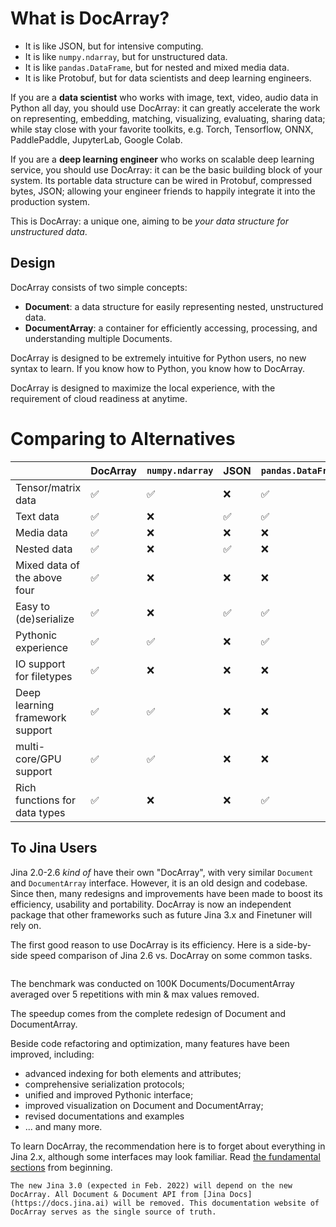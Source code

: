 # What is DocArray?

- It is like JSON, but for intensive computing.
- It is like `numpy.ndarray`, but for unstructured data. 
- It is like `pandas.DataFrame`, but for nested and mixed media data.
- It is like Protobuf, but for data scientists and deep learning engineers. 

If you are a **data scientist** who works with image, text, video, audio data in Python all day, you should use DocArray: it can greatly accelerate the work on representing, embedding, matching, visualizing, evaluating, sharing data; while stay close with your favorite toolkits, e.g. Torch, Tensorflow, ONNX, PaddlePaddle, JupyterLab, Google Colab.

If you are a **deep learning engineer** who works on scalable deep learning service, you should use DocArray: it can be the basic building block of your system. Its portable data structure can be wired in Protobuf, compressed bytes, JSON; allowing your engineer friends to happily integrate it into the production system.

This is DocArray: a unique one, aiming to be *your data structure for unstructured data*.

## Design 

DocArray consists of two simple concepts:
- **Document**: a data structure for easily representing nested, unstructured data.
- **DocumentArray**: a container for efficiently accessing, processing, and understanding multiple Documents.

DocArray is designed to be extremely intuitive for Python users, no new syntax to learn. If you know how to Python, you know how to DocArray.

DocArray is designed to maximize the local experience, with the requirement of cloud readiness at anytime.

# Comparing to Alternatives

|                                 | DocArray     | `numpy.ndarray` | JSON | `pandas.DataFrame` | Protobuf |
|---------------------------------|--------------|--- |------|--- | --- |
| Tensor/matrix data              |✅|✅| ❌    |✅|✅|
| Text data                       |✅|❌| ✅    |✅|✅|
| Media data                      |✅|❌| ❌    |❌|❌|
| Nested data                     |✅|❌| ✅    |❌|✅|
| Mixed data of the above four    |✅|❌| ❌    |❌|❌|
| Easy to (de)serialize           |✅|❌| ✅    |✅|✅|
| Pythonic experience             |✅|✅| ❌    |✅|❌|
| IO support for filetypes        |✅|❌| ❌    |❌|❌|
| Deep learning framework support |✅|✅| ❌    |❌|❌|
| multi-core/GPU support          |✅|✅| ❌    |❌|❌|
| Rich functions for data types   |✅|❌| ❌    |✅|❌|


## To Jina Users

Jina 2.0-2.6 *kind of* have their own "DocArray", with very similar `Document` and `DocumentArray` interface. However, it is an old design and codebase. Since then, many redesigns and improvements have been made to boost its efficiency, usability and portability. DocArray is now an independent package that other frameworks such as future Jina 3.x and Finetuner will rely on.

The first good reason to use DocArray is its efficiency. Here is a side-by-side speed comparison of Jina 2.6 vs. DocArray on some common tasks.

```{figure} speedup-vs2.svg
```

The benchmark was conducted on 100K Documents/DocumentArray averaged over 5 repetitions with min & max values removed.

The speedup comes from the complete redesign of Document and DocumentArray.

Beside code refactoring and optimization, many features have been improved, including:
- advanced indexing for both elements and attributes;
- comprehensive serialization protocols;
- unified and improved Pythonic interface; 
- improved visualization on Document and DocumentArray;
- revised documentations and examples
- ... and many more.

To learn DocArray, the recommendation here is to forget about everything in Jina 2.x, although some interfaces may look familiar. Read [the fundamental sections](../fundamentals/document/index.md) from beginning.

```{important}
The new Jina 3.0 (expected in Feb. 2022) will depend on the new DocArray. All Document & Document API from [Jina Docs](https://docs.jina.ai) will be removed. This documentation website of DocArray serves as the single source of truth. 
```
